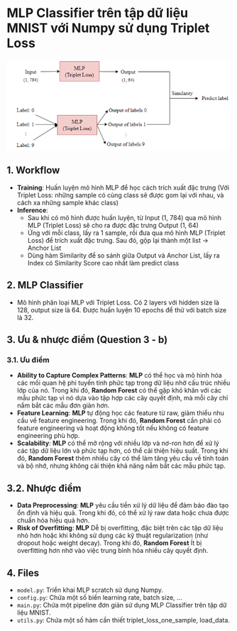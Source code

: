 # MLP Classifier trên tập dữ liệu MNIST với Numpy sử dụng Triplet Loss

<p align="center">
  <img src="https://github.com/nvsthinh/Interview_QAI/blob/main/data/Q3.png" />
</p>

## 1. Workflow
- **Training**: Huấn luyện mô hình MLP để học cách trích xuất đặc trưng (Với Triplet Loss: những sample có cùng class sẽ được gom lại với nhau, và cách xa những sample khác class)
- **Inference**: 
    - Sau khi có mô hình được huấn luyện, từ Input (1, 784) qua mô hình MLP (Triplet Loss) sẽ cho ra được đặc trưng Output (1, 64)
    - Ứng với mỗi class, lấy ra 1 sample, rồi đưa qua mô hình MLP (Triplet Loss) để trích xuất đặc trưng. Sau đó, gộp lại thành một list $\to$  Anchor List
    - Dùng hàm Similarity để so sánh giữa Output và Anchor List, lấy ra Index có Similarity Score cao nhất làm predict class

## 2. MLP Classifier
- Mô hình phân loại MLP với Triplet Loss. Có 2 layers với hidden size là 128, output size là 64. Được huấn luyện 10 epochs để thử với batch size là 32. 

## 3. Ưu & nhược điểm (Question 3 - b)
### 3.1. Ưu điểm
- **Ability to Capture Complex Patterns**: **MLP** có thể học và mô hình hóa các mối quan hệ phi tuyến tính phức tạp trong dữ liệu nhờ cấu trúc nhiều lớp của nó. Trong khi đó, **Random Forest** có thể gặp khó khăn với các mẫu phức tạp vì nó dựa vào tập hợp các cây quyết định, mà mỗi cây chỉ nắm bắt các mẫu đơn giản hơn.
- **Feature Learning**: **MLP** tự động học các feature từ raw, giảm thiểu nhu cầu về feature engineering. Trong khi đó, **Random Forest** cần phải có feature engineering và hoạt động không tốt nếu không có feature engineering phù hợp.
- **Scalability**: **MLP** có thể mở rộng với nhiều lớp và nơ-ron hơn để xử lý các tập dữ liệu lớn và phức tạp hơn, có thể cải thiện hiệu suất. Trong khi đó, **Random Forest** thêm nhiều cây có thể làm tăng yêu cầu về tính toán và bộ nhớ, nhưng không cải thiện khả năng nắm bắt các mẫu phức tạp.

## 3.2. Nhược điểm
- **Data Preprocessing**: **MLP** yêu cầu tiền xử lý dữ liệu để đảm bảo đào tạo ổn định và hiệu quả. Trong khi đó, có thể xử lý raw data hoặc chưa được chuẩn hóa hiệu quả hơn.
- **Risk of Overfitting**: **MLP** Dễ bị overfitting, đặc biệt trên các tập dữ liệu nhỏ hơn hoặc khi không sử dụng các kỹ thuật regularization (như dropout hoặc weight decay). Trong khi đó, **Random Forest** Ít bị overfitting hơn nhờ vào việc trung bình hóa nhiều cây quyết định.
## 4. Files
- `model.py`: Triển khai MLP scratch sử dụng Numpy.
- `config.py`: Chứa một số biến learning rate, batch size, ...
- `main.py`: Chứa một pipeline đơn giản sử dụng MLP Classifier trên tập dữ liệu MNIST.
- `utils.py`: Chứa một số hàm cần thiết triplet_loss_one_sample, load_data.